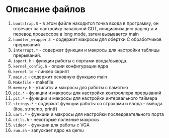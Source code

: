 # Описание файлов
1. `bootstrap.S` -  в этом файле находится точка входа в программу, он
        отвечает за настройку начальной GDT, инициализацию paging-а  и перевод процессора в long mode, затем вызывается main 
2. `handler_wrapper.h` - содержит макросы для обертки C обработчиков прерываний
3. `interrupt.*` - содержат функции и макросы для настройки таблицы прерываний. 
4. `ioport.h` - функции работы с портами ввода/вывода.
5. `kernel_config.h` - опции конфигурации ядра
6. `kernel.ld` - линкер скрипт
7. `main.c` - содержит основную функцию main
8. `Makefile` - makefile
9. `memory.h` - утилиты и макросы для работы с памятью
10. `pic.*` - функции и макросы для настройки контроллера прерываний
11. `pit.*` - функции и макросы для настройки интервального таймера
12. `strings.*` - содержат функции работы со строками и ввода - вывода (itoa, strncmp, printf)
13. `uart.*` - функции и макросы для настройки последовательного порта
14. `utils.h` - некоторые полезные макросы
15. `video*` - функции для работы с VGA
16. `run.sh` - запускает ядро на qemu


